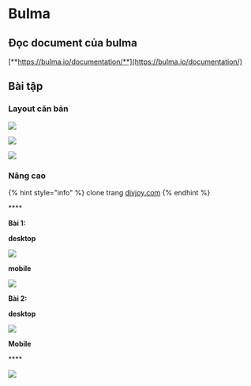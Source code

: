 # Bulma

## **Đọc document của bulma**

[**https://bulma.io/documentation/**](https://bulma.io/documentation/)

## **Bài tập**

### **Layout căn bản**

![](https://lh3.googleusercontent.com/uEjb8o_y7G6B_M6FXXNKuvbxbPmkSb-M6UXc6RFUehenroGKAFKeMSYfjnP1k10vt_OcbfTjl_U4uBfOAsRgCbHElyoMA7cayrDz913dAM0Dbv0NZCSWXvfoUaEfZwQ4VwzmDjBv)

![](https://lh3.googleusercontent.com/bPcmIk1_A7GUzINfyFhv8uaZ7Ua9VRrBKV4piPnldutg4tvopDDMrlW1QvbeB-n7zFf8vtwXsCtqXDZRwSGWDoX7oXAW9aTMkFg2hEU9jpaG0k1Oy7qP0WC8x81n2tBDQun9YFtq)

![](https://lh4.googleusercontent.com/Z_KynhBRMT_LxsTy2iCT4zkYoCYjf2KxMZIzWX9djkEuKpj_IQt2w8u0_sJjjKio1U7xtYAfOf1hTkjTfUrI6kXLu2d0NosLpY4nfxvu6M8TfTq0mLY4-NKJqRsCFR2_E68l1FFL)

### **Nâng cao**



{% hint style="info" %}
clone trang [divjoy.com](https://divjoy.com/)
{% endhint %}

\*\*\*\*

**Bài 1:**

**desktop**

![](https://lh5.googleusercontent.com/tjC4RXN1wNXrzfCtOIsH3cY4IqCLgC6qLDFzIoISeSlFhkaubKZj6atNzP8gk45K772LL5aldxVoVVyA2RbMjFyIW-X__4cgGibs7xwCB6nvONy7QNo5kCF_TAxBdoWORPRc5nXS)

**mobile**

![](https://lh5.googleusercontent.com/SialK9NgrCyH89iaNJqPDTiI3Lkl1xJ-H0oVDeD9zk2WNGcNsoRyYTzUwkHCwFR7Cmdr9IQI5aWsi9sdaRsTQ65jHT8l6gVRfuTV7f4q-Sfs__gJ0I5uYOe-gClN5ltMlf_F-KHf)

**Bài 2:**

**desktop**

![](../.gitbook/assets/image%20%282%29.png)

**Mobile**

\*\*\*\*

![](../.gitbook/assets/image%20%281%29.png)

